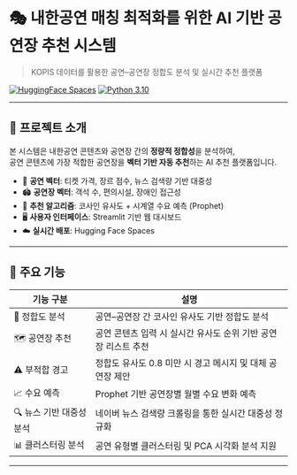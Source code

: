 # 🎭 내한공연 매칭 최적화를 위한 AI 기반 공연장 추천 시스템  
> KOPIS 데이터를 활용한 공연–공연장 정합도 분석 및 실시간 추천 플랫폼

[![HuggingFace Spaces](https://img.shields.io/badge/Deployed%20on-Hugging%20Face-blue?logo=huggingface)](https://huggingface.co/spaces/dltmdgus/KOPIS)
[![Python 3.10](https://img.shields.io/badge/Python-3.10-blue.svg)](https://www.python.org/downloads/release/python-3100/)

---

## 📌 프로젝트 소개

본 시스템은 내한공연 콘텐츠와 공연장 간의 **정량적 정합성**을 분석하여,  
공연 콘텐츠에 가장 적합한 공연장을 **벡터 기반 자동 추천**하는 AI 추천 플랫폼입니다.  

- 🎼 **공연 벡터**: 티켓 가격, 장르 점수, 뉴스 검색량 기반 대중성  
- 🏟️ **공연장 벡터**: 객석 수, 편의시설, 장애인 접근성  
- 🧠 **추천 알고리즘**: 코사인 유사도 + 시계열 수요 예측 (Prophet)  
- 🖥️ **사용자 인터페이스**: Streamlit 기반 웹 대시보드  
- ☁️ **실시간 배포**: Hugging Face Spaces

---

## 🚀 주요 기능

| 기능 구분               | 설명                                                                 |
|------------------------|----------------------------------------------------------------------|
| 🎯 정합도 분석         | 공연–공연장 간 코사인 유사도 기반 정합도 분석                        |
| 🗺️ 공연장 추천         | 공연 콘텐츠 입력 시 실시간 유사도 순위 기반 공연장 리스트 추천        |
| ⚠️ 부적합 경고         | 정합도 유사도 0.8 미만 시 경고 메시지 및 대체 공연장 제안              |
| 📈 수요 예측           | Prophet 기반 공연장별 월별 수요 변화 예측                           |
| 🔍 뉴스 기반 대중성 분석 | 네이버 뉴스 검색량 크롤링을 통한 실시간 대중성 정규화                  |
| 📊 클러스터링 분석     | 공연 유형별 클러스터링 및 PCA 시각화 분석 지원                       |

---



